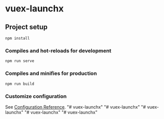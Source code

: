# vuex-launchx

## Project setup
```
npm install
```

### Compiles and hot-reloads for development
```
npm run serve
```

### Compiles and minifies for production
```
npm run build
```

### Customize configuration
See [Configuration Reference](https://cli.vuejs.org/config/).
"# vuex-launchx" 
"# vuex-launchx" 
"# vuex-launchx" 
"# vuex-launchx" 
"# vuex-launchx" 
